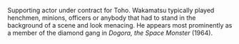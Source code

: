 <!-- Akira Wakamatsu -->

Supporting actor under contract for Toho. Wakamatsu typically played henchmen, minions, officers or anybody that had to stand in the background of a scene and look menacing. He appears most prominently as a member of the diamond gang in _Dogora, the Space Monster_ (1964).